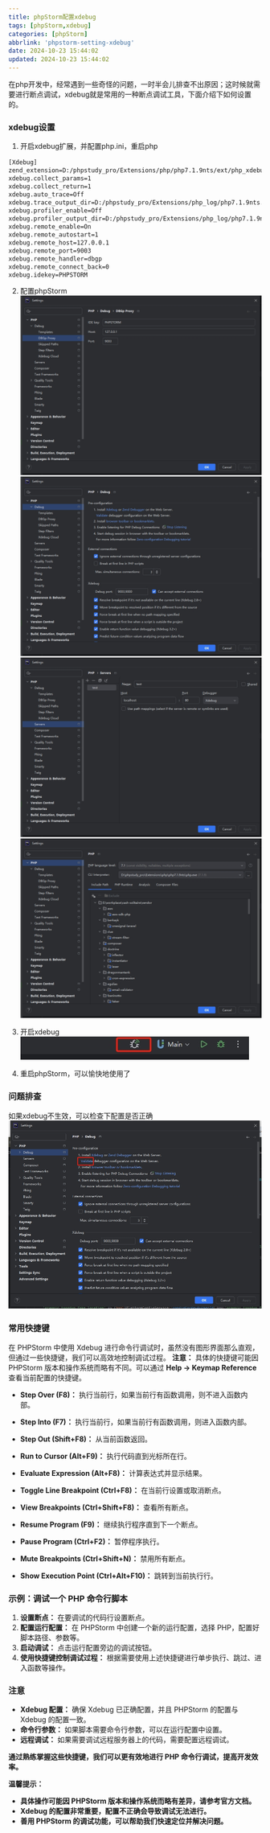 ```yaml
---
title: phpStorm配置xdebug
tags: [phpStorm,xdebug]
categories: [phpStorm]
abbrlink: 'phpstorm-setting-xdebug'
date: 2024-10-23 15:44:02
updated: 2024-10-23 15:44:02
---
```

<div class="note info">在php开发中，经常遇到一些奇怪的问题，一时半会儿排查不出原因；这时候就需要进行断点调试，xdebug就是常用的一种断点调试工具，下面介绍下如何设置的。</div>

### xdebug设置

1. 开启xdebug扩展，并配置php.ini，重启php
```
[Xdebug]
zend_extension=D:/phpstudy_pro/Extensions/php/php7.1.9nts/ext/php_xdebug.dll
xdebug.collect_params=1
xdebug.collect_return=1
xdebug.auto_trace=Off
xdebug.trace_output_dir=D:/phpstudy_pro/Extensions/php_log/php7.1.9nts.xdebug.trace
xdebug.profiler_enable=Off
xdebug.profiler_output_dir=D:/phpstudy_pro/Extensions/php_log/php7.1.9nts.xdebug.profiler
xdebug.remote_enable=On
xdebug.remote_autostart=1
xdebug.remote_host=127.0.0.1
xdebug.remote_port=9003
xdebug.remote_handler=dbgp
xdebug.remote_connect_back=0
xdebug.idekey=PHPSTORM
```
2. 配置phpStorm
![](/images/xdebug_1.png)
![](/images/xdebug_2.png)
![](/images/xdebug_3.png)
![](/images/xdebug_4.png)

3. 开启xdebug
![](/images/xdebug_5.png)

4. 重启phpStorm，可以愉快地使用了


### 问题排查

如果xdebug不生效，可以检查下配置是否正确
![](/images/xdebug_6.png)


### 常用快捷键

在 PHPStorm 中使用 Xdebug 进行命令行调试时，虽然没有图形界面那么直观，但通过一些快捷键，我们可以高效地控制调试过程。
**注意：** 具体的快捷键可能因 PHPStorm 版本和操作系统而略有不同。可以通过 **Help -> Keymap Reference** 查看当前配置的快捷键。

* **Step Over (F8)：** 执行当前行，如果当前行有函数调用，则不进入函数内部。
* **Step Into (F7)：** 执行当前行，如果当前行有函数调用，则进入函数内部。
* **Step Out (Shift+F8)：** 从当前函数返回。
* **Run to Cursor (Alt+F9)：** 执行代码直到光标所在行。
* **Evaluate Expression (Alt+F8)：** 计算表达式并显示结果。
* **Toggle Line Breakpoint (Ctrl+F8)：** 在当前行设置或取消断点。
* **View Breakpoints (Ctrl+Shift+F8)：** 查看所有断点。

* **Resume Program (F9)：** 继续执行程序直到下一个断点。
* **Pause Program (Ctrl+F2)：** 暂停程序执行。
* **Mute Breakpoints (Ctrl+Shift+N)：** 禁用所有断点。
* **Show Execution Point (Ctrl+Alt+F10)：** 跳转到当前执行行。


### 示例：调试一个 PHP 命令行脚本

1. **设置断点：** 在要调试的代码行设置断点。
2. **配置运行配置：** 在 PHPStorm 中创建一个新的运行配置，选择 PHP，配置好脚本路径、参数等。
3. **启动调试：** 点击运行配置旁边的调试按钮。
4. **使用快捷键控制调试过程：** 根据需要使用上述快捷键进行单步执行、跳过、进入函数等操作。

### 注意
* **Xdebug 配置：** 确保 Xdebug 已正确配置，并且 PHPStorm 的配置与 Xdebug 的配置一致。
* **命令行参数：** 如果脚本需要命令行参数，可以在运行配置中设置。
* **远程调试：** 如果需要调试远程服务器上的代码，需要配置远程调试。

**通过熟练掌握这些快捷键，我们可以更有效地进行 PHP 命令行调试，提高开发效率。**

**温馨提示：**

* **具体操作可能因 PHPStorm 版本和操作系统而略有差异，请参考官方文档。**
* **Xdebug 的配置非常重要，配置不正确会导致调试无法进行。**
* **善用 PHPStorm 的调试功能，可以帮助我们快速定位并解决问题。**
